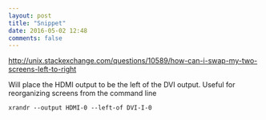 ```yaml
---
layout: post
title: "Snippet"
date: 2016-05-02 12:48
comments: false
---
```


http://unix.stackexchange.com/questions/10589/how-can-i-swap-my-two-screens-left-to-right

Will place the HDMI output to be the left of the DVI output.
Useful for reorganizing screens from the command line

```
xrandr --output HDMI-0 --left-of DVI-I-0
```
